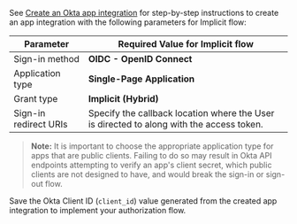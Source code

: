 See [Create an Okta app integration](/docs/guides/sign-into-spa/-/create-okta-application/) for step-by-step instructions to create an app integration with the following parameters for Implicit flow:

 Parameter | Required Value for Implicit flow       |
| --------- | ----------- |
| Sign-in method  | **OIDC - OpenID Connect** |
| Application type  | **Single-Page Application**  |
| Grant type | **Implicit (Hybrid)** |
| Sign-in redirect URIs | Specify the callback location where the User is directed to along with the access token. |

   > **Note:** It is important to choose the appropriate application type for apps that are public clients. Failing to do so may result in Okta API endpoints attempting to verify an app's client secret, which public clients are not designed to have, and would break the sign-in or sign-out flow.

Save the Okta Client ID (`client_id`) value generated from the created app integration to implement your authorization flow.
